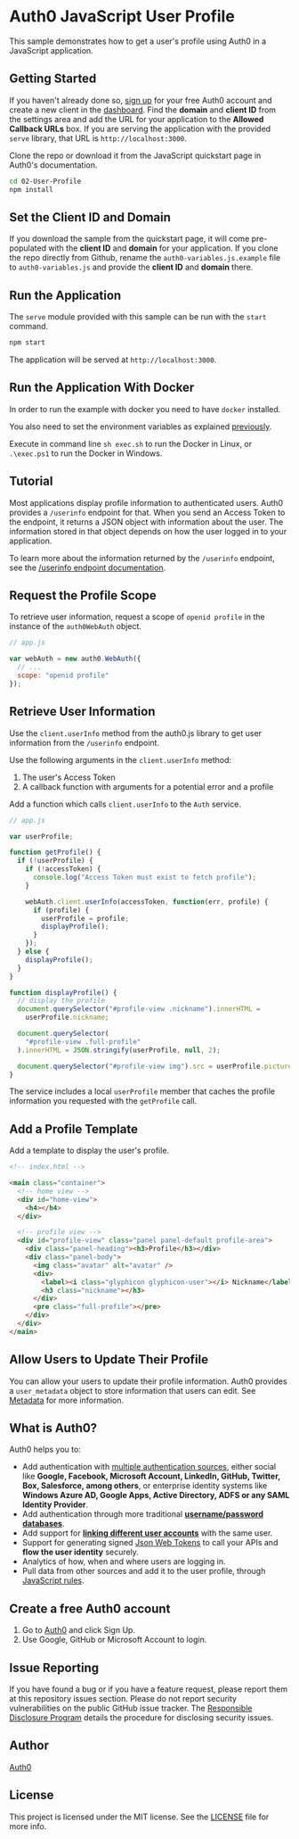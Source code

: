 # Auth0 JavaScript User Profile

This sample demonstrates how to get a user's profile using Auth0 in a JavaScript application.

## Getting Started

If you haven't already done so, [sign up](https://auth0.com) for your free Auth0 account and create a new client in the [dashboard](https://manage.auth0.com). Find the **domain** and **client ID** from the settings area and add the URL for your application to the **Allowed Callback URLs** box. If you are serving the application with the provided `serve` library, that URL is `http://localhost:3000`.

Clone the repo or download it from the JavaScript quickstart page in Auth0's documentation.

```bash
cd 02-User-Profile
npm install
```

## Set the Client ID and Domain

If you download the sample from the quickstart page, it will come pre-populated with the **client ID** and **domain** for your application. If you clone the repo directly from Github, rename the `auth0-variables.js.example` file to `auth0-variables.js` and provide the **client ID** and **domain** there.

## Run the Application

The `serve` module provided with this sample can be run with the `start` command.

```bash
npm start
```

The application will be served at `http://localhost:3000`.

## Run the Application With Docker

In order to run the example with docker you need to have `docker` installed.

You also need to set the environment variables as explained [previously](#set-the-client-id-and-domain).

Execute in command line `sh exec.sh` to run the Docker in Linux, or `.\exec.ps1` to run the Docker in Windows.

## Tutorial

Most applications display profile information to authenticated users. Auth0 provides a `/userinfo` endpoint for that. When you send an Access Token to the endpoint, it returns a JSON object with information about the user. The information stored in that object depends on how the user logged in to your application.

To learn more about the information returned by the `/userinfo` endpoint, see the [/userinfo endpoint documentation](https://auth0.com/docs/api/authentication#get-user-info).

## Request the Profile Scope

To retrieve user information, request a scope of `openid profile` in the instance of the `auth0WebAuth` object.

```js
// app.js

var webAuth = new auth0.WebAuth({
  // ...
  scope: "openid profile"
});
```

## Retrieve User Information

Use the `client.userInfo` method from the auth0.js library to get user information from the `/userinfo` endpoint.

Use the following arguments in the `client.userInfo` method:

1. The user's Access Token
2. A callback function with arguments for a potential error and a profile

Add a function which calls `client.userInfo` to the `Auth` service.

```js
// app.js

var userProfile;

function getProfile() {
  if (!userProfile) {
    if (!accessToken) {
      console.log("Access Token must exist to fetch profile");
    }

    webAuth.client.userInfo(accessToken, function(err, profile) {
      if (profile) {
        userProfile = profile;
        displayProfile();
      }
    });
  } else {
    displayProfile();
  }
}

function displayProfile() {
  // display the profile
  document.querySelector("#profile-view .nickname").innerHTML =
    userProfile.nickname;

  document.querySelector(
    "#profile-view .full-profile"
  ).innerHTML = JSON.stringify(userProfile, null, 2);

  document.querySelector("#profile-view img").src = userProfile.picture;
}
```

The service includes a local `userProfile` member that caches the profile information you requested with the `getProfile` call.

## Add a Profile Template

Add a template to display the user's profile.

```html
<!-- index.html -->

<main class="container">
  <!-- home view -->
  <div id="home-view">
    <h4></h4>
  </div>

  <!-- profile view -->
  <div id="profile-view" class="panel panel-default profile-area">
    <div class="panel-heading"><h3>Profile</h3></div>
    <div class="panel-body">
      <img class="avatar" alt="avatar" />
      <div>
        <label><i class="glyphicon glyphicon-user"></i> Nickname</label>
        <h3 class="nickname"></h3>
      </div>
      <pre class="full-profile"></pre>
    </div>
  </div>
</main>
```

## Allow Users to Update Their Profile

You can allow your users to update their profile information. Auth0 provides a `user_metadata` object to store information that users can edit. See [Metadata](https://auth0.com/docs/users/concepts/overview-user-metadata) for more information.

## What is Auth0?

Auth0 helps you to:

- Add authentication with [multiple authentication sources](https://docs.auth0.com/identityproviders), either social like **Google, Facebook, Microsoft Account, LinkedIn, GitHub, Twitter, Box, Salesforce, among others**, or enterprise identity systems like **Windows Azure AD, Google Apps, Active Directory, ADFS or any SAML Identity Provider**.
- Add authentication through more traditional **[username/password databases](https://docs.auth0.com/mysql-connection-tutorial)**.
- Add support for **[linking different user accounts](https://docs.auth0.com/link-accounts)** with the same user.
- Support for generating signed [Json Web Tokens](https://docs.auth0.com/jwt) to call your APIs and **flow the user identity** securely.
- Analytics of how, when and where users are logging in.
- Pull data from other sources and add it to the user profile, through [JavaScript rules](https://docs.auth0.com/rules).

## Create a free Auth0 account

1. Go to [Auth0](https://auth0.com/signup) and click Sign Up.
2. Use Google, GitHub or Microsoft Account to login.

## Issue Reporting

If you have found a bug or if you have a feature request, please report them at this repository issues section. Please do not report security vulnerabilities on the public GitHub issue tracker. The [Responsible Disclosure Program](https://auth0.com/whitehat) details the procedure for disclosing security issues.

## Author

[Auth0](https://auth0.com)

## License

This project is licensed under the MIT license. See the [LICENSE](LICENSE.txt) file for more info.
